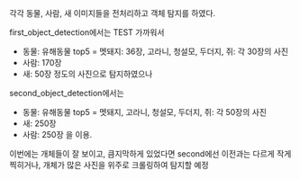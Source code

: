 각각 동물, 사람, 새 이미지들을 전처리하고 객체 탐지를 하였다.

first_object_detection에서는 TEST 가까워서
- 동물: 유해동물 top5 = 멧돼지: 36장, 고라니, 청설모, 두더지, 쥐: 각 30장의 사진
- 사람: 170장
- 새: 50장
정도의 사진으로 탐지하였으나


second_object_detection에서는
- 동물: 유해동물 top5 =  멧돼지, 고라니, 청설모, 두더지, 쥐: 각 50장의 사진
- 새: 250장
- 사람: 250장
을 이용.

이번에는 개체들이 잘 보이고, 큼지막하게 있었다면
second에선 이전과는 다르게 작게 찍히거나, 개체가 많은 사진을 위주로 크롤링하여 탐지할 예정
